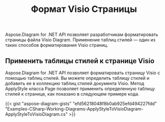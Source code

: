 ﻿---
title: Формат Visio Страницы
type: docs
weight: 60
url: /ru/net/format-visio-pages/
description: В этом разделе объясняется, как применять стили к странице visio с Aspose.Diagram.
---
Aspose.Diagram for .NET API позволяет разработчикам форматировать страницы файла Visio Diagram. Применение таблиц стилей — один из таких способов форматирования Visio страниц.
## **Применить таблицы стилей к странице Visio**
Aspose.Diagram for .NET API позволяет форматировать страницу Visio с помощью таблиц стилей. Вы можете определить таблицу стилей и добавить ее в коллекцию таблиц стилей документа Visio. Метод ApplyStyle класса Page позволяет применить определенную таблицу стилей к странице, как показано в следующем примере кода.

{{< gist "aspose-diagram-gists" "efd56218048f8b0ab925efd494227fdd" "Examples-CSharp-Working-Diagrams-ApplyStyleToVisioDiagram-ApplyStyleToVisioDiagram.cs" >}}
